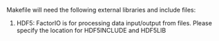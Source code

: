 Makefile will need the following external libraries and include files:
1. HDF5: FactorIO is for processing data input/output from files. Please specify the location for HDF5INCLUDE and HDF5LIB
